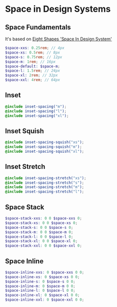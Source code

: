 # Space in Design Systems

## Space Fundamentals
It's based on [Eight Shapes 'Space In Design System'](https://medium.com/eightshapes-llc/space-in-design-systems-188bcbae0d62)

```scss
$space-xxs: 0.25rem; // 4px
$space-xs: 0.5rem; // 8px
$space-s: 0.75rem; // 12px
$space-m: 1rem; // 16px
$space-default: $space-m;
$space-l: 1.5rem; // 24px
$space-xl: 2rem; // 32px
$space-xxl: 4rem; // 64px
```

## Inset

```scss
@include inset-spacing("m");
@include inset-spacing("l");
@include inset-spacing("xl");
```

## Inset Squish

```scss
@include inset-spacing-squish("xs");
@include inset-spacing-squish("m");
@include inset-spacing-squish("xl");
```

## Inset Stretch

```scss
@include inset-spacing-stretch("xs");
@include inset-spacing-stretch("s");
@include inset-spacing-stretch("m");
@include inset-spacing-stretch("l");
```

## Space  Stack

```scss
$space-stack-xxs: 0 0 $space-xxs 0;
$space-stack-xs: 0 0 $space-xs 0;
$space-stack-s: 0 0 $space-s 0;
$space-stack-m: 0 0 $space-m 0;
$space-stack-l: 0 0 $space-l 0;
$space-stack-xl: 0 0 $space-xl 0;
$space-stack-xxl: 0 0 $space-xxl 0;
```

## Space Inline

```scss
$space-inline-xxs: 0 $space-xxs 0 0;
$space-inline-xs: 0 $space-xs 0 0;
$space-inline-s: 0 $space-s 0 0;
$space-inline-m: 0 $space-m 0 0;
$space-inline-l: 0 $space-l 0 0;
$space-inline-xl: 0 $space-xl 0 0;
$space-inline-xxl: 0 $space-xxl 0 0;
```